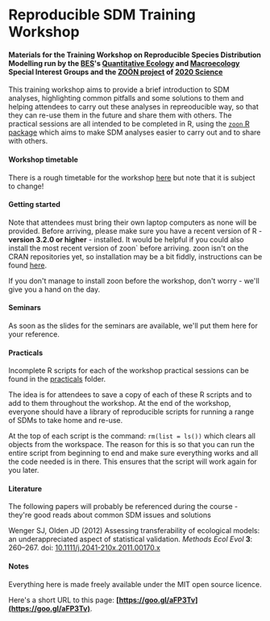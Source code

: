 # Reproducible SDM Training Workshop

#### Materials for the Training Workshop on Reproducible Species Distribution Modelling run by the [BES](http://www.britishecologicalsociety.org/)'s [Quantitative Ecology](http://www.britishecologicalsociety.org/getting-involved/special-interest-groups/quantitative-ecology) and [Macroecology](http://www.britishecologicalsociety.org/getting-involved/special-interest-groups/macroecology) Special Interest Groups and the [ZOӦN project](https://zoonproject.wordpress.com) of [2020 Science](http://www.2020science.net)

This training workshop aims to provide a brief introduction to SDM analyses, highlighting common pitfalls and some solutions to them and helping attendees to carry out these analyses in repreoducible way, so that they can re-use them in the future and share them with others.
The practical sessions are all intended to be completed in R, using the [`zoon` R package](https://github.com/zoonproject/zoon) which aims to make SDM analyses easier to carry out and to share with others.


#### Workshop timetable

There is a rough timetable for the workshop [here](https://github.com/goldingn/repro_sdm_wkshp/blob/master/timetable/timetable.md) but note that it is subject to change!

#### Getting started

Note that attendees must bring their own laptop computers as none will be provided.
Before arriving, please make sure you have a recent version of R - **version 3.2.0 or higher** - installed.
It would be helpful if you could also install the most recent version of zoon` before arriving.
zoon isn't on the CRAN repositories yet, so installation may be a bit fiddly, instructions can be found [here](https://github.com/zoonproject/zoon#to-install-the-stableish-version-directly-from-r).

If you don't manage to install zoon before the workshop, don't worry - we'll give you a hand on the day.

#### Seminars

As soon as the slides for the seminars are available, we'll put them here for your reference.

#### Practicals

Incomplete R scripts for each of the workshop practical sessions can be found in the [practicals](https://github.com/goldingn/repro_sdm_wkshp/tree/master/practicals) folder.

The idea is for attendees to save a copy of each of these R scripts and to add to them throughout the workshop.
At the end of the workshop, everyone should have a library of reproducible scripts for running a range of SDMs to take home and re-use.

At the top of each script is the command: `rm(list = ls())`  which clears all objects from the workspace.
The reason for this is so that you can run the entire script from beginning to end and make sure everything works and all the code needed is in there.
This ensures that the script will work again for you later.


#### Literature

The following papers will probably be referenced during the course - they're good reads about common SDM issues and solutions

Wenger SJ, Olden JD (2012) Assessing transferability of ecological models: an underappreciated aspect of statistical validation. *Methods Ecol Evol* **3**: 260–267. doi: [10.1111/j.2041-210x.2011.00170.x](http://onlinelibrary.wiley.com/doi/10.1111/j.2041-210X.2011.00170.x/abstract)


#### Notes

Everything here is made freely available under the MIT open source licence.

Here's a short URL to this page: **[https://goo.gl/aFP3Tv](https://goo.gl/aFP3Tv)**.


